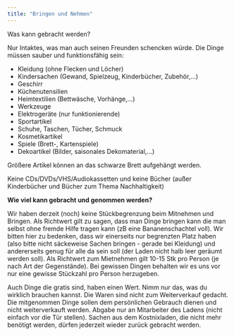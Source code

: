```yaml
---
title: "Bringen und Nehmen"
---
```


Was kann gebracht werden?

Nur Intaktes, was man auch seinen Freunden schencken würde. Die Dinge müssen sauber und funktionsfähig sein:
- Kleidung (ohne Flecken und Löcher)
- Kindersachen (Gewand, Spielzeug, Kinderbücher, Zubehör,...)
- Geschirr
- Küchenutensilien
- Heimtextilien (Bettwäsche, Vorhänge,…)
- Werkzeuge
- Elektrogeräte (nur funktionierende)
- Sportartikel
- Schuhe, Taschen, Tücher, Schmuck
- Kosmetikartikel
- Spiele (Brett-, Kartenspiele)
- Dekoartikel (Bilder, saisonales Dekomaterial,...)

Größere Artikel können an das schwarze Brett aufgehängt werden.

Keine CDs/DVDs/VHS/Audiokassetten und keine Bücher (außer Kinderbücher und Bücher zum Thema Nachhaltigkeit)


**Wie viel kann gebracht und genommen werden?**

Wir haben derzeit (noch) keine Stückbegrenzung beim Mitnehmen und Bringen.
Als Richtwert gilt zu sagen, dass man Dinge bringen kann die man selbst ohne fremde Hilfe tragen kann (zB eine Bananenschachtel voll). Wir bitten hier zu bedenken, dass wir einerseits nur begrenzten Platz haben (also bitte nicht säckeweise Sachen bringen - gerade bei Kleidung) und andererseits genug für alle da sein soll (der Laden nicht halb leer geräumt werden soll). Als Richtwert zum Mietnehmen gilt 10-15 Stk pro Person (je nach Art der Gegenstände).
Bei gewissen Dingen behalten wir es uns vor nur eine gewisse Stückzahl pro Person herzugeben.

Auch Dinge die gratis sind, haben einen Wert. Nimm nur das, was du wirklich brauchen kannst.
Die Waren sind nicht zum Weiterverkauf gedacht. Die mitgenommen Dinge sollen dem persönlichen Gebrauch dienen und nicht weiterverkauft werden.
Abgabe nur an Mitarbeiter des Ladens (nicht einfach vor die Tür stellen).
Sachen aus dem Kostnixladen, die nicht mehr benötigt werden, dürfen jederzeit wieder zurück gebracht werden.
